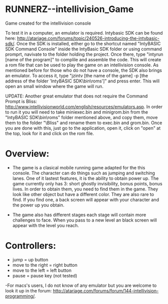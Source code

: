 # RUNNERZ--intellivision_Game
Game created for the intellivision console

To test it in a computer, an emulator is required. Intybasic SDK can be found here: http://atariage.com/forums/topic/240526-introducing-the-intybasic-sdk/. Once the SDK is installed, either go to the shortcut named "IntyBASIC SDK Command Console" inside the IntyBasic SDK folder or using command promprt, navivate to the folder holding the project. Once there, type "intyrun [name of the program]" to complile and assemble the code. This will create a rom file that can be used to play the game on an intellivision console. As mentioned before for those who do not have a console, the SDK also brings an emulator. To access it, type "jzintv [the name of the game] -p [the address of the folder 'IntyBASIC SDK\bin\roms']" and press enter. This will open an small window where the game will run.

UPDATE: Another great emulator that does not require the Command Prompt is Bliss: http://www.intellivisionworld.com/english/resources/emulators.asp. In order to run it you will need to take miniexec.bin and minigrom.bin from the "IntyBASIC SDK\bin\roms" folder mentioned above, and copy them, move them to the folder "\Bliss" and rename them to exec.bin and grom.bin. Once you are done with this, just go to the application, open it, click on "open" at the top, look for it and click on the rom file.

# Overview:

  - The game is a clasical mobile running game adapted for the this console. The character can do things such as jumping and switching lanes. One of it lastest features, it is the ability to obtain power up. The game currently only has 3: short ghostly invisibility, bonus points, bonus lives. In order to obtain them, you need to find them in the game. They look like other object but have a different color. They are also rare to find. If you find one, a back screen will appear with your character and the power up you obtain.
  
  - The game also has different stages each stage will contain more challenges to face. When you pass to a new level an black screen will appear with the level you reach.
  
# Controllers:
  - jump = up button
  - move to the right = right button
  - move to the left = left button
  - pause = pause key (not tested)

-For macs's users, I do not know of any emulator but you are welcome to look it up in the forum: http://atariage.com/forums/forum/144-intellivision-programming/.
